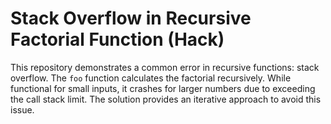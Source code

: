 # Stack Overflow in Recursive Factorial Function (Hack)

This repository demonstrates a common error in recursive functions: stack overflow. The `foo` function calculates the factorial recursively.  While functional for small inputs,  it crashes for larger numbers due to exceeding the call stack limit. The solution provides an iterative approach to avoid this issue. 